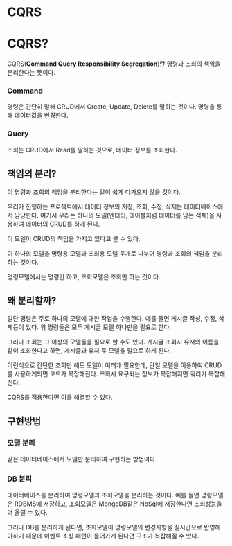 # CQRS

# CQRS?

CQRS(**Command Query Responsibility Segregation**)란 명령과 조회의 책임을 분리한다는 뜻이다. 

### Command

명령은 간단히 말해 CRUD에서 Create, Update, Delete를 말하는 것이다. 명령을 통해 데이터값을 변경한다.

### Query

조회는 CRUD에서 Read를 말하는 것으로, 데이터 정보를 조회한다.

## 책임의 분리?

이 명령과 조회의 책임을 분리한다는 말이 쉽게 다가오지 않을 것이다.

우리가 진행하는 프로젝트에서 데이터 정보의 저장, 조회, 수정, 삭제는 데이터베이스에서 담당한다.
여기서 우리는 하나의 모델(엔티티, 테이블처럼 데이터를 담는 객체)을 사용하여 데이터의 CRUD를 하게 된다.

이 모델이 CRUD의 책임을 가지고 있다고 볼 수 있다.

이 하나의 모델을 명령용 모델과 조회용 모델 두개로 나누어 명령과 조회의 책임을 분리하는 것이다.

명령모델에서는 명령만 하고, 조회모델은 조회만 하는 것이다.

## 왜 분리할까?

일단 명령은 주로 하나의 모델에 대한 작업을 수행한다. 
예를 들면 게시글 작성, 수정, 삭제등이 있다.
위 명령들은 모두 게시글 모델 하나만을 필요로 한다.

그러나 조회는 그 이상의 모델들을 필요로 할 수도 있다. 
게시글 조회시 유저의 이름을 같이 조회한다고 하면, 게시글과 유저 두 모델을 필요로 하게 된다.

이런식으로 간단한 조회만 해도 모델이 여러개 필요한데, 단일 모델을 이용하여 CRUD를 사용하게되면
코드가 복잡해진다. 조회시 요구되는 정보가 복잡해지면 쿼리가 복잡해진다.

CQRS를 적용한다면 이를 해결할 수 있다.

## 구현방법

### 모델 분리

같은 데이터베이스에서 모델만 분리하여 구현하는 방법이다.

### DB 분리

데이터베이스를 분리하여 명령모델과 조회모델을 분리하는 것이다.
예를 들면 명령모델은 RDBMS에 저장하고, 조회모델은 MongoDB같은 NoSql에 저장한다면
조회성능을 더 올릴 수 있다.

그러나 DB를 분리하게 된다면, 조회모델이 명령모델의 변경사항을 실시간으로 반영해야하기 때문에
이벤트 소싱 패턴이 들어가게 된다면 구조가 복잡해질 수 있다.